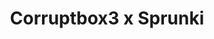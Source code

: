 ---
slug: corruptbox3-x-sprunki
title: Corruptbox3 x Sprunki
description: "Corruptbox3 x Sprunki is an exciting online game. Play for free directly in your browser!"
icon: /images/popular_mods/Corruptbox3 x Sprunki.png
url: https://wowtbc.net/sprunkin/corruptbox3-x-sprunki/index.html
previewImage: /images/popular_mods/Corruptbox3 x Sprunki.png
type: popular mods

# SEO配置
seo:
  title: "Corruptbox3 x Sprunki - Play Free Online Game | Fun Browser Games"
  description: "Corruptbox3 x Sprunki - Play this fun online game for free in your browser. No download required!"
  ogImage: "/images/popular_mods/Corruptbox3 x Sprunki.png"
  keywords: "corruptbox3-x-sprunki, online game, browser game, free game, popular mods game, play online"

videoUrls:
  - https://www.youtube.com/embed/example1
  - https://www.youtube.com/embed/example2

whyPlay:
  title: "Why Play Corruptbox3 x Sprunki?"
  items:
    - "Immersive Gameplay: Corruptbox3 x Sprunki offers an engaging and immersive gaming experience that will keep you entertained for hours"
    - "Challenging Levels: Test your skills with increasingly difficult challenges and obstacles"
    - "Beautiful Graphics: Enjoy stunning visuals and smooth animations that bring the game world to life"
    - "Regular Updates: New content and features are added regularly to keep the game fresh and exciting"
    - "Free to Play: Experience all the fun without spending a penny"
    - "Community Features: Connect with other players, share strategies, and compete for high scores"
    - "Cross-Platform: Play on any device with a web browser, no downloads required"

features:
  title: "Key Features of Corruptbox3 x Sprunki"
  image: "/images/popular_mods/Corruptbox3 x Sprunki.png"
  items:
    - "Intuitive Controls: Easy to learn controls make Corruptbox3 x Sprunki accessible for players of all skill levels"
    - "Multiple Game Modes: Enjoy various gameplay options that provide different challenges and experiences"
    - "Character Customization: Personalize your gaming experience with unique characters and items"
    - "Achievement System: Complete special tasks to earn rewards and recognition"
    - "Leaderboards: Compete with players worldwide and see who can achieve the highest scores"

characteristics:
  title: "Game Characteristics"
  image: "/images/popular_mods/Corruptbox3 x Sprunki.png"
  items:
    - "Genre: Popular mods game with elements of strategy and skill"
    - "Difficulty: Suitable for both casual gamers and those seeking a challenge"
    - "Play Time: Quick sessions or extended gameplay, depending on your preference"
    - "Art Style: Vibrant and engaging visuals that enhance the gaming experience"
    - "Sound Design: Immersive audio that complements the gameplay perfectly"

info: "Corruptbox3 x Sprunki is an exciting online game that offers players a unique and engaging gaming experience. With its intuitive controls, stunning visuals, and challenging gameplay, Corruptbox3 x Sprunki provides hours of entertainment for players of all ages and skill levels. Whether you're looking for a quick gaming session during a break or an extended play session, Corruptbox3 x Sprunki delivers an immersive experience that will keep you coming back for more. The game features multiple levels of increasing difficulty, ensuring that players are constantly challenged as they progress. With regular updates adding new content and features, Corruptbox3 x Sprunki remains fresh and exciting, providing endless entertainment options for its growing community of players."

howToPlayIntro: "Welcome to Corruptbox3 x Sprunki! This guide will walk you through the basics and help you master the game. Whether you're a beginner or looking to improve your skills, these tips and instructions will enhance your gaming experience."

howToPlaySteps:
  - title: "Getting Started"
    description: "Begin your Corruptbox3 x Sprunki adventure by familiarizing yourself with the controls. Use your keyboard or mouse to navigate through the game interface. The tutorial will guide you through the basic mechanics and help you understand the objectives."
  - title: "Understanding the Objectives"
    description: "In Corruptbox3 x Sprunki, your main goal is to progress through levels by completing specific objectives. Each level presents unique challenges that require different strategies and approaches."
  - title: "Mastering the Controls"
    description: "Practice using the controls to improve your precision and reaction time. Corruptbox3 x Sprunki requires quick reflexes and strategic thinking to overcome obstacles and defeat opponents."
  - title: "Utilizing Power-ups"
    description: "Collect power-ups throughout the game to enhance your abilities and overcome difficult challenges. Each power-up offers unique advantages that can be crucial for success."
  - title: "Developing Strategies"
    description: "As you progress in Corruptbox3 x Sprunki, develop effective strategies for different scenarios. Analyze patterns, anticipate challenges, and adapt your approach to maximize your performance."

faq:
  title: "Frequently Asked Questions about Corruptbox3 x Sprunki"
  items:
    - question: "Is Corruptbox3 x Sprunki free to play?"
      answer: "Yes, Corruptbox3 x Sprunki is completely free to play directly in your web browser. No downloads or purchases are required to enjoy the full game experience."
    - question: "Can I play Corruptbox3 x Sprunki on mobile devices?"
      answer: "Yes, Corruptbox3 x Sprunki is optimized for both desktop and mobile play. You can enjoy the game on any device with a web browser and internet connection."
    - question: "Are there any in-game purchases?"
      answer: "While Corruptbox3 x Sprunki is free to play, there may be optional in-game purchases available for cosmetic items or additional features that don't affect core gameplay."
    - question: "How often is Corruptbox3 x Sprunki updated?"
      answer: "The developers regularly update Corruptbox3 x Sprunki with new content, features, and improvements based on player feedback and game performance."
    - question: "Can I play Corruptbox3 x Sprunki offline?"
      answer: "Currently, Corruptbox3 x Sprunki requires an internet connection to play as it's a browser-based online game."
    - question: "Is Corruptbox3 x Sprunki suitable for children?"
      answer: "Yes, Corruptbox3 x Sprunki is designed to be family-friendly and suitable for players of all ages."
    - question: "How do I report bugs or issues?"
      answer: "If you encounter any problems while playing Corruptbox3 x Sprunki, you can report them through the game's support page or contact the developers directly through their website."
    - question: "Still Have Questions?"
      answer: "If you have additional questions about Corruptbox3 x Sprunki that aren't covered in this FAQ, please visit our support center or contact our customer service team for assistance."
---